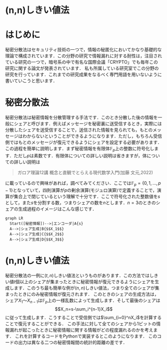 # (n,n)しきい値法
# はじめに
秘密分散法はセキュリティ技術の一つで，情報の秘匿化においてかなり基礎的な理論で構成されています．この分野の研究で情報漏れに対する耐性は，注目されている研究の一つで，暗号系の中で有名な国際会議「CRYPTO」でも毎年この研究に関する論文が発表されています．
私も所属している研究室でこの分野の研究を行っています．これまでの研究成果をなるべく専門用語を用いないように書いていこうと思います．

# 秘密分散法
秘密分散法は秘密情報を分散管理する手法です．このとき分散した後の情報を一般にシェアと呼びます．例えばメッセージを秘密裏に送受信するとき，実際には分散したシェアを送受信することで，送信された情報を見られても，もとのメッセージはわからないということができるようになります．ただし，もちろん受信側ではもとのメッセージが復元できるようにシェアを設定する必要があります．
この過程を簡単に説明します．まず秘密情報を有限体$`\mathbb{F}_{p}`$上の整数に符号化します．ただし$`p`$は素数です．有限体についての詳しい説明は省きますが，体についての詳しい説明は
>ガロア理論12講 概念と直観でとらえる現代数学入門(加藤 文元,2022)

に載っているので興味があれば，調べてみてください．ここでは$`\mathbb{F}_{p}=\lbrace0,1,\ldots,p-1\rbrace`$となっていて，四則演算が$`p`$の剰余演算(モジュロ演算)で定義することで，演算が集合上で閉じているという理解で十分です．ここで符号化された整数値を$`s`$として，また$`s`$を分割する数，つまりシェアの数を$`n`$とします．$`n=3`$のときのシェアの生成過程のイメージはこんな感じです．
```mermaid
graph LR
  Start([秘密情報])-->|エンコーダ|A{s}
  A-->|シェア生成|B{$$X_1$$}
  A-->|シェア生成|C{$$X_2$$}
  A-->|シェア生成|D{$$X_3$$}
```

# (n,n)しきい値法
秘密分散法の一例に$`(t,n)`$しきい値法というものがあります．この方法ではしきい値$t$個以上のシェアが集まったときに秘密情報が復元できるようにシェアを生成します．このうち最も簡単な例が$`(n,n)`$しきい値法，つまり全てのシェアが集まったときにのみ秘密情報が復元されます．
このときのシェアの生成方法は，シェア$`X_1\text{～}X_{n-1}`$は$`\mathbb{F}_{p}`$上の一様乱数によって生成します．そして最後のシェアは$$X_n=s-\sum_i^{n-1}X_i$$に従って生成します．こうすることで受信側では$`\sum_{i=0}^nX_i`$を計算することで復元することができる．
この手法に対して全てのシェアから1ビットの情報漏れが起こったときに秘密情報に関する情報がどの程度漏れるのかを考えます．
これを計算するコードをPythonで実装するとこのようになります．
このコードの出力は異なる二つの秘密情報間の統計的距離の差です．
